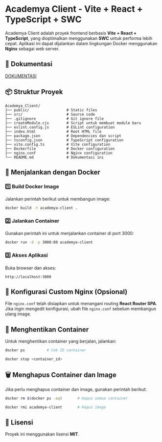 # Academya Client - Vite + React + TypeScript + SWC

Academya Client adalah proyek frontend berbasis **Vite + React + TypeScript**, yang dioptimalkan menggunakan **SWC** untuk performa lebih cepat. Aplikasi ini dapat dijalankan dalam lingkungan Docker menggunakan **Nginx** sebagai web server.

## 📜 Dokumentasi
[DOKUMENTASI](https://docs.google.com/document/d/1hSjSAFbm3fzuq9-JRc9YCVSgDdo-VNoZOJB5eFAolhM/edit?usp=sharing)

## 📦 Struktur Proyek

```
Academya_Client/
├── public/                 # Static files
├── src/                    # Source code
├── .gitignore              # Git ignore file
├── createModule.cjs        # Script untuk membuat module baru
├── eslint.config.js        # ESLint configuration
├── index.html              # Root HTML file
├── package.json            # Dependencies dan script
├── tsconfig.json           # TypeScript configuration
├── vite.config.ts          # Vite configuration
├── Dockerfile              # Docker configuration
├── nginx.conf              # Nginx configuration
└── README.md               # Dokumentasi ini
```

## 🚀 Menjalankan dengan Docker

### **1️⃣ Build Docker Image**

Jalankan perintah berikut untuk membangun image:

```sh
docker build -t academya-client .
```

### **2️⃣ Jalankan Container**

Gunakan perintah ini untuk menjalankan container di port 3000:

```sh
docker run -d -p 3000:80 academya-client
```

### **3️⃣ Akses Aplikasi**

Buka browser dan akses:

```
http://localhost:3000
```

## 🔧 Konfigurasi Custom Nginx (Opsional)

File `nginx.conf` telah disiapkan untuk menangani routing **React Router SPA**. Jika ingin mengedit konfigurasi, ubah file `nginx.conf` sebelum membangun ulang image.

## 🛑 Menghentikan Container

Untuk menghentikan container yang berjalan, jalankan:

```sh
docker ps          # Cek ID container
```

```sh
docker stop <container_id>
```

## 🗑️ Menghapus Container dan Image

Jika perlu menghapus container dan image, gunakan perintah berikut:

```sh
docker rm $(docker ps -aq)       # Hapus semua container
```

```sh
docker rmi academya-client       # Hapus image
```

## 📜 Lisensi

Proyek ini menggunakan lisensi **MIT**.
